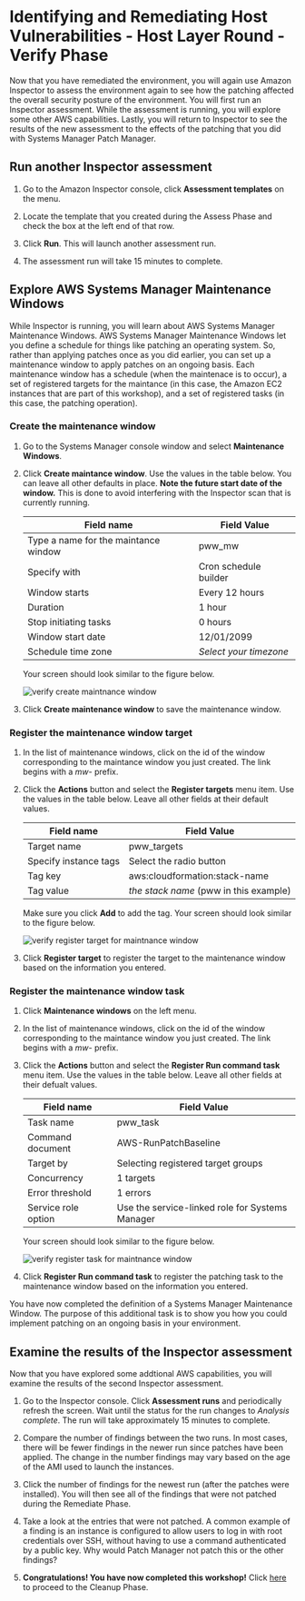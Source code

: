 # Identifying and Remediating Host Vulnerabilities - Host Layer Round - Verify Phase

Now that you have remediated the environment, you will again use Amazon Inspector to assess the environment again to see how the patching affected the overall security posture of the environment.  You will first run an Inspector assessment.  While the assessment is running, you will explore some other AWS capabilities.  Lastly, you will return to Inspector to see the results of the new assessment to the effects of the patching that you did with Systems Manager Patch Manager.

## Run another Inspector assessment

1.  Go to the Amazon Inspector console, click **Assessment templates** on the menu.

2.  Locate the template that you created during the Assess Phase and check the box at the left end of that row.

3.  Click **Run**.  This will launch another assessment run. 

4.  The assessment run will take 15 minutes to complete.

##  Explore AWS Systems Manager Maintenance Windows

While Inspector is running, you will learn about AWS Systems Manager Maintenance Windows.  AWS Systems Manager Maintenance Windows let you define a schedule for things like patching an operating system.  So, rather than applying patches once as you did earlier, you can set up a maintenance window to apply patches on an ongoing basis.  Each maintenance window has a schedule (when the maintenace is to occur), a set of registered targets for the maintance (in this case, the Amazon EC2 instances that are part of this workshop), and a set of registered tasks (in this case, the patching operation). 

### Create the maintenance window

1. Go to the Systems Manager console window and select **Maintenance Windows**.

2. Click **Create maintance window**.  Use the values in the table below.  You can leave all other defaults in place.  **Note the future start date of the window.**  This is done to avoid interfering with the Inspector scan that is currently running.

    | Field name | Field Value |
    | ---------- | ----------- |
    | Type a name for the maintance window | pww_mw |
    | Specify with | Cron schedule builder |
    | Window starts | Every 12 hours |
    | Duration | 1 hour |
    | Stop initiating tasks | 0 hours |
    | Window start date | 12/01/2099 |
    | Schedule time zone | *Select your timezone* |


    Your screen should look similar to the figure below.

    ![verify create maintnance window](./images/verify-mwcreate.png)

3.  Click **Create maintenance window** to save the maintenance window.

### Register the maintenance window target

1.  In the list of maintenance windows, click on the id of the window corresponding to the maintance window you just created.  The link begins with a *mw-* prefix.

2.  Click the **Actions** button and select the **Register targets** menu item.  Use the values in the table below.  Leave all other fields at their default values.

    | Field name | Field Value |
    | ---------- | ----------- |
    | Target name | pww_targets |
    | Specify instance tags | Select the radio button |
    | Tag key | aws:cloudformation:stack-name |
    | Tag value | *the stack name* (pww in this example) |

    Make sure you click **Add** to add the tag.  Your screen should look similar to the figure below.

    ![verify register target for maintnance window](./images/verify-mwregtarget.png)

3.  Click **Register target** to register the target to the maintenance window based on the information you entered.

### Register the maintenance window task

1.  Click **Maintenance windows** on the left menu.

2.  In the list of maintenance windows, click on the id of the window corresponding to the maintance window you just created.  The link begins with a *mw-* prefix.

3.  Click the **Actions** button and select the **Register Run command task** menu item.  Use the values in the table below.  Leave all other fields at their defualt values.

    | Field name | Field Value |
    | ---------- | ----------- |
    | Task name | pww_task |
    | Command document | AWS-RunPatchBaseline |
    | Target by | Selecting registered target groups |
    | Concurrency | 1 targets |
    | Error threshold | 1 errors |
    | Service role option | Use the service-linked role for Systems Manager |

    Your screen should look similar to the figure below.

    ![verify register task for maintnance window](./images/verify-mwregtask.png)

4.  Click **Register Run command task** to register the patching task to the maintenance window based on the information you entered.

You have now completed the definition of a Systems Manager Maintenance Window.  The purpose of this additional task is to show you how you could implement patching on an ongoing basis in your environment.

##  Examine the results of the Inspector assessment

Now that you have explored some addtional AWS capabilities, you will examine the results of the second Inspector assessment.

1.  Go to the Inspector console.  Click **Assessment runs** and periodically refresh the screen.  Wait until the status for the run changes to *Analysis complete*.  The run will take approximately 15 minutes to complete.

2.  Compare the number of findings between the two runs.   In most cases, there will be fewer findings in the newer run since patches have been applied.   The change in the number findings may vary based on the age of the AMI used to launch the instances.

3.  Click the number of findings for the newest run (after the patches were installed).  You will then see all of the findings that were not patched during the Remediate Phase.

4.  Take a look at the entries that were not patched.  A common example of a finding is an instance is configured to allow users to log in with root credentials over SSH, without having to use a command authenticated by a public key.  Why would Patch Manager not patch this or the other findings?

5.  __Congratulations! You have now completed this workshop!__  Click [here](/workshop/cleanup/) to proceed to the Cleanup Phase.
